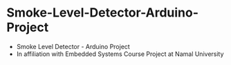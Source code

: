 # Smoke-Level-Detector-Arduino-Project

- Smoke Level Detector - Arduino Project
- In affiliation with Embedded Systems Course Project at Namal University 
